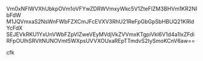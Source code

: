 Vm0xNFlWVXhUbkpOVm1oVFYwZDRWVmxyWkc5V1ZteFlZM3BHVm1KR2NIbFdW
M1JQVmxaS2NsWnFWbFZXCmJFcEVXV3RhU21ReFpGbGpSbHBUQ21KRldYcFdX
SEJEVkRKU1YxUnVWbFZpVlZweVEyMVdjVkZVVmxKTgpiVkl6V1d4a1IxZFdi
RFpOUlhSRVltNUNOVmt5WXpsUVVXOUxaREpTTmdvS2IySmoKCnV6aw==

cfk